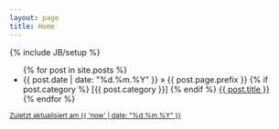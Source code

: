 ```yaml
---
layout: page
title: Home
---
```

{% include JB/setup %}

<ul class="posts">
  {% for post in site.posts %}
    <li>
    	<span>{{ post.date | date: "%d.%m.%Y" }}</span> &raquo; {{ post.page.prefix }}
		{% if post.category %}
			[{{ post.category }}] 
		{% endif %}
		<a href="{{ BASE_PATH }}{{ post.url }}">{{ post.title }}</a>
    </li>
  {% endfor %}
</ul>
<a href="https://github.com/stefan2904/stefan2904.github.com/commits/master">
	<small>Zuletzt aktualisiert am {{ 'now' | date: "%d.%m.%Y" }}</small>
</a>